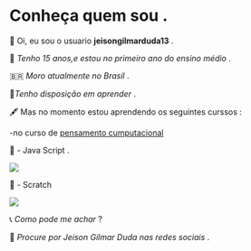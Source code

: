 # Conheça quem sou .

:slightly_smiling_face:  Oi, eu sou o usuario **jeisongilmarduda13** . 

:seedling: *Tenho 15 anos,e estou no primeiro ano do ensino médio* .

:brazil: *Moro atualmente no Brasil* .

:book:*Tenho disposição em aprender* .

:fountain_pen: Mas no momento estou aprendendo os seguintes curssos :

-no curso de [pensamento cumputacional](https://pt.wikipedia.org/wiki/Pensamento_computacional)
 
:closed_book: - Java Script .

![](https://img.shields.io/badge/JavaScript-323330?style=for-the-badge&logo=javascript&logoColor=F7DF1E)

:orange_book: - Scratch

![](https://img.shields.io/badge/Scratch-4D97FF?style=for-the-badge&logo=Scratch&logoColor=white)

:telephone_receiver: *Como pode me achar* ?

:pushpin: *Procure por Jeison Gilmar Duda nas redes sociais* .
